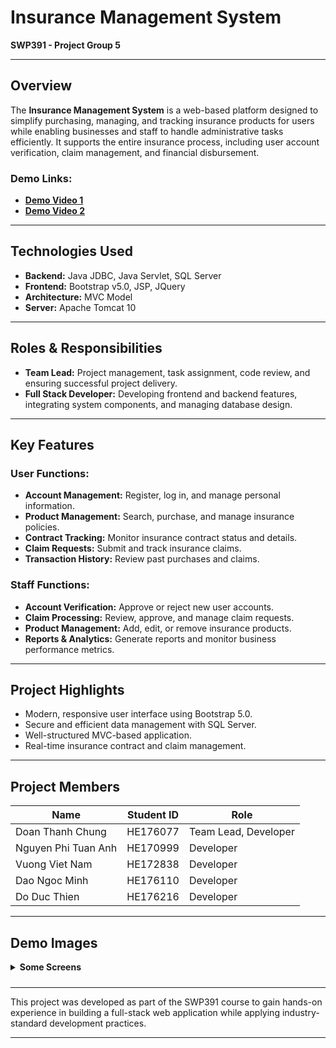 # **Insurance Management System**

**SWP391 - Project Group 5**

---

## **Overview**

The **Insurance Management System** is a web-based platform designed to simplify purchasing, managing, and tracking insurance products for users while enabling businesses and staff to handle administrative tasks efficiently. It supports the entire insurance process, including user account verification, claim management, and financial disbursement.

### **Demo Links:**

- **[Demo Video 1](https://www.youtube.com/watch?v=g3kROhPH0MQ)**
- **[Demo Video 2](https://www.youtube.com/watch?v=g3kROhPH0MQN)**

---

## **Technologies Used**

- **Backend:** Java JDBC, Java Servlet, SQL Server
- **Frontend:** Bootstrap v5.0, JSP, JQuery
- **Architecture:** MVC Model
- **Server:** Apache Tomcat 10

---

## **Roles & Responsibilities**

- **Team Lead:** Project management, task assignment, code review, and ensuring successful project delivery.
- **Full Stack Developer:** Developing frontend and backend features, integrating system components, and managing database design.

---

## **Key Features**

### **User Functions:**

- **Account Management:** Register, log in, and manage personal information.
- **Product Management:** Search, purchase, and manage insurance policies.
- **Contract Tracking:** Monitor insurance contract status and details.
- **Claim Requests:** Submit and track insurance claims.
- **Transaction History:** Review past purchases and claims.

### **Staff Functions:**

- **Account Verification:** Approve or reject new user accounts.
- **Claim Processing:** Review, approve, and manage claim requests.
- **Product Management:** Add, edit, or remove insurance products.
- **Reports & Analytics:** Generate reports and monitor business performance metrics.

---

## **Project Highlights**

- Modern, responsive user interface using Bootstrap 5.0.
- Secure and efficient data management with SQL Server.
- Well-structured MVC-based application.
- Real-time insurance contract and claim management.

---

## **Project Members**

| **Name**            | **Student ID** | **Role**             |
| ------------------- | -------------- | -------------------- |
| Doan Thanh Chung    | HE176077       | Team Lead, Developer |
| Nguyen Phi Tuan Anh | HE170999       | Developer            |
| Vuong Viet Nam      | HE172838       | Developer            |
| Dao Ngoc Minh       | HE176110       | Developer            |
| Do Duc Thien        | HE176216       | Developer            |

---

## **Demo Images**

<details>  
<summary style="margin-bottom: 10px;"><strong>Some Screens</strong></summary>

1. ![Demo Image 1](https://github.com/dnthchung/Group5-InsuranceManageSystem/blob/main/image%20demo/Screenshot%202024-12-08%20001739.png?raw=true)
2. ![Demo Image 2](Screenshot%202024-12-08%20001924.png)
3. ![Demo Image 3](Screenshot%202024-12-08%20001919.png)
4. ![Demo Image 4](Screenshot%202024-12-08%20002148.png)
5. ![Demo Image 5](Screenshot%202024-12-08%20002129.png)
6. ![Demo Image 6](Screenshot%202024-12-08%20002123.png)
7. ![Demo Image 7](Screenshot%202024-12-08%20002101.png)
8. ![Demo Image 8](Screenshot%202024-12-08%20002045.png)
9. ![Demo Image 9](Screenshot%202024-12-08%20002037.png)
10. ![Demo Image 10](Screenshot%202024-12-08%20002008.png)

</details>

---

This project was developed as part of the SWP391 course to gain hands-on experience in building a full-stack web application while applying industry-standard development practices.

---
